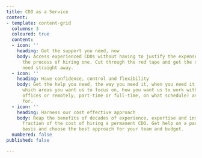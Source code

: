 ```yaml
---
title: CDO as a Service
content:
- template: content-grid
  columns: 3
  coloured: true
  content:
  - icon: ''
    heading: Get the support you need, now
    body: Access experienced CDOs without having to justify the expense or go through
      the process of hiring one. Cut through the red tape and get the support you
      need straight away.
  - icon: ''
    heading: Have confidence, control and flexibility
    body: Get the help you need, the way you need it, when you need it. Determine
      which areas you want us to focus on, how you want us to work with you (at your
      offices or remotely, part-time or full-time, on what schedule) and how long
      for.
  - icon: ''
    heading: Harness our cost effective approach
    body: Reap the benefits of decades of experience, expertise and insight, for a
      fraction of the cost of hiring a permanent CDO. Get help on a part-time or interim
      basis and choose the best approach for your team and budget.
  numbered: false
published: false

---
```

